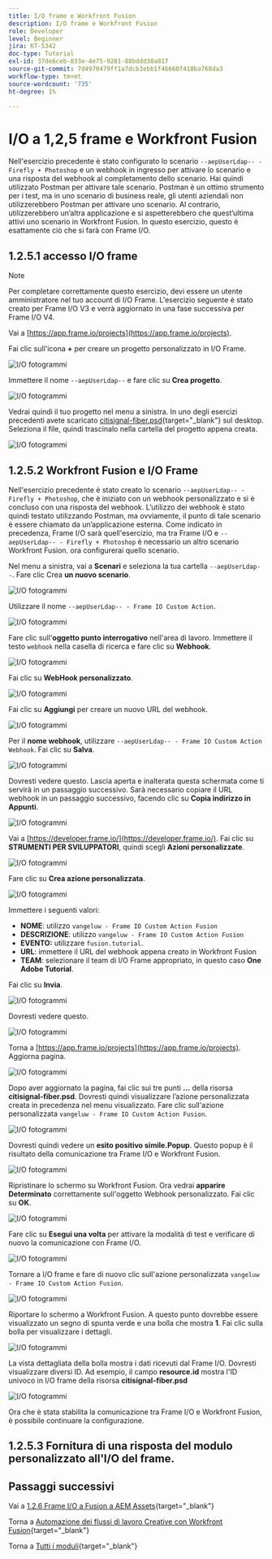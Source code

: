```yaml
---
title: I/O frame e Workfront Fusion
description: I/O frame e Workfront Fusion
role: Developer
level: Beginner
jira: KT-5342
doc-type: Tutorial
exl-id: 37de6ceb-833e-4e75-9201-88bddd38a817
source-git-commit: 7d4970479ff1a7dcb3ebb1f46660f418ba768da3
workflow-type: tm+mt
source-wordcount: '735'
ht-degree: 1%

---
```


# I/O a 1,2,5 frame e Workfront Fusion

Nell&#39;esercizio precedente è stato configurato lo scenario `--aepUserLdap-- - Firefly + Photoshop` e un webhook in ingresso per attivare lo scenario e una risposta del webhook al completamento dello scenario. Hai quindi utilizzato Postman per attivare tale scenario. Postman è un ottimo strumento per i test, ma in uno scenario di business reale, gli utenti aziendali non utilizzerebbero Postman per attivare uno scenario. Al contrario, utilizzerebbero un’altra applicazione e si aspetterebbero che quest’ultima attivi uno scenario in Workfront Fusion. In questo esercizio, questo è esattamente ciò che si farà con Frame I/O.

## 1.2.5.1 accesso I/O frame

>[!NOTE]
>
>Per completare correttamente questo esercizio, devi essere un utente amministratore nel tuo account di I/O Frame. L&#39;esercizio seguente è stato creato per Frame I/O V3 e verrà aggiornato in una fase successiva per Frame I/O V4.

Vai a [https://app.frame.io/projects](https://app.frame.io/projects).

Fai clic sull&#39;icona **+** per creare un progetto personalizzato in I/O Frame.

![I/O fotogrammi](./images/frame1.png)

Immettere il nome `--aepUserLdap--` e fare clic su **Crea progetto**.

![I/O fotogrammi](./images/frame2.png)

Vedrai quindi il tuo progetto nel menu a sinistra.
In uno degli esercizi precedenti avete scaricato [citisignal-fiber.psd](./../../../assets/ff/citisignal-fiber.psd){target="_blank"} sul desktop. Seleziona il file, quindi trascinalo nella cartella del progetto appena creata.

![I/O fotogrammi](./images/frame3.png)

## 1.2.5.2 Workfront Fusion e I/O Frame

Nell&#39;esercizio precedente è stato creato lo scenario `--aepUserLdap-- - Firefly + Photoshop`, che è iniziato con un webhook personalizzato e si è concluso con una risposta del webhook. L’utilizzo dei webhook è stato quindi testato utilizzando Postman, ma ovviamente, il punto di tale scenario è essere chiamato da un’applicazione esterna. Come indicato in precedenza, Frame I/O sarà quell&#39;esercizio, ma tra Frame I/O e `--aepUserLdap-- - Firefly + Photoshop` è necessario un altro scenario Workfront Fusion. ora configurerai quello scenario.

Nel menu a sinistra, vai a **Scenari** e seleziona la tua cartella `--aepUserLdap--`. Fare clic Crea **un nuovo scenario**.

![I/O fotogrammi](./images/frame4.png)

Utilizzare il nome `--aepUserLdap-- - Frame IO Custom Action`.

![I/O fotogrammi](./images/frame5.png)

Fare clic sull&#39;**oggetto punto interrogativo** nell&#39;area di lavoro. Immettere il testo `webhook` nella casella di ricerca e fare clic su **Webhook**.

![I/O fotogrammi](./images/frame6.png)

Fai clic su **WebHook personalizzato**.

![I/O fotogrammi](./images/frame7.png)

Fai clic su **Aggiungi** per creare un nuovo URL del webhook.

![I/O fotogrammi](./images/frame8.png)

Per il **nome webhook**, utilizzare `--aepUserLdap-- - Frame IO Custom Action Webhook`. Fai clic su **Salva**.

![I/O fotogrammi](./images/frame9.png)

Dovresti vedere questo. Lascia aperta e inalterata questa schermata come ti servirà in un passaggio successivo. Sarà necessario copiare il URL webhook in un passaggio successivo, facendo clic su **Copia indirizzo in Appunti**.

![I/O fotogrammi](./images/frame10.png)

Vai a [https://developer.frame.io/](https://developer.frame.io/). Fai clic su **STRUMENTI PER SVILUPPATORI**, quindi scegli **Azioni personalizzate**.

![I/O fotogrammi](./images/frame11.png)

Fare clic su **Crea azione personalizzata**.

![I/O fotogrammi](./images/frame12.png)

Immettere i seguenti valori:

- **NOME**: utilizzo `vangeluw - Frame IO Custom Action Fusion`
- **DESCRIZIONE**: utilizzo `vangeluw - Frame IO Custom Action Fusion`
- **EVENTO:** utilizzare `fusion.tutorial`.
- **URL**: immettere il URL del webhook appena creato in Workfront Fusion
- **TEAM**: selezionare il team di I/O Frame appropriato, in questo caso **One Adobe Tutorial**.

Fai clic su **Invia**.

![I/O fotogrammi](./images/frame15.png)

Dovresti vedere questo.

![I/O fotogrammi](./images/frame14.png)

Torna a [https://app.frame.io/projects](https://app.frame.io/projects). Aggiorna pagina.

![I/O fotogrammi](./images/frame16.png)

Dopo aver aggiornato la pagina, fai clic sui tre punti **...** della risorsa **citisignal-fiber.psd**. Dovresti quindi visualizzare l’azione personalizzata creata in precedenza nel menu visualizzato. Fare clic sull&#39;azione personalizzata `vangeluw - Frame IO Custom Action Fusion`.

![I/O fotogrammi](./images/frame17.png)

Dovresti quindi vedere un **esito positivo simile.Popup**. Questo popup è il risultato della comunicazione tra Frame I/O e Workfront Fusion.

![I/O fotogrammi](./images/frame18.png)

Ripristinare lo schermo su Workfront Fusion. Ora vedrai **apparire Determinato** correttamente sull&#39;oggetto Webhook personalizzato. Fai clic su **OK**.

![I/O fotogrammi](./images/frame19.png)

Fare clic su **Esegui una volta** per attivare la modalità di test e verificare di nuovo la comunicazione con Frame I/O.

![I/O fotogrammi](./images/frame20.png)

Tornare a I/O frame e fare di nuovo clic sull&#39;azione personalizzata `vangeluw - Frame IO Custom Action Fusion`.

![I/O fotogrammi](./images/frame21.png)

Riportare lo schermo a Workfront Fusion. A questo punto dovrebbe essere visualizzato un segno di spunta verde e una bolla che mostra **1**. Fai clic sulla bolla per visualizzare i dettagli.

![I/O fotogrammi](./images/frame22.png)

La vista dettagliata della bolla mostra i dati ricevuti dal Frame I/O. Dovresti visualizzare diversi ID. Ad esempio, il campo **resource.id** mostra l&#39;ID univoco in I/O frame della risorsa **citisignal-fiber.psd**

![I/O fotogrammi](./images/frame23.png)

Ora che è stata stabilita la comunicazione tra Frame I/O e Workfront Fusion, è possibile continuare la configurazione.

## 1.2.5.3 Fornitura di una risposta del modulo personalizzato all&#39;I/O del frame.



## Passaggi successivi

Vai a [1.2.6 Frame I/O a Fusion a AEM Assets](./ex6.md){target="_blank"}

Torna a [Automazione dei flussi di lavoro Creative con Workfront Fusion](./automation.md){target="_blank"}

Torna a [Tutti i moduli](./../../../overview.md){target="_blank"}

